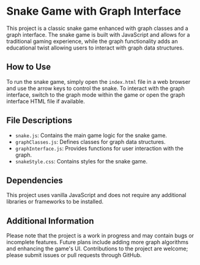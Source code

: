 # Snake Game with Graph Interface

This project is a classic snake game enhanced with graph classes and a graph interface. The snake game is built with JavaScript and allows for a traditional gaming experience, while the graph functionality adds an educational twist allowing users to interact with graph data structures.

## How to Use

To run the snake game, simply open the `index.html` file in a web browser and use the arrow keys to control the snake. To interact with the graph interface, switch to the graph mode within the game or open the graph interface HTML file if available.

## File Descriptions

- `snake.js`: Contains the main game logic for the snake game.
- `graphClasses.js`: Defines classes for graph data structures.
- `graphInterface.js`: Provides functions for user interaction with the graph.
- `snakeStyle.css`: Contains styles for the snake game.

## Dependencies

This project uses vanilla JavaScript and does not require any additional libraries or frameworks to be installed.

## Additional Information

Please note that the project is a work in progress and may contain bugs or incomplete features. Future plans include adding more graph algorithms and enhancing the game's UI. Contributions to the project are welcome; please submit issues or pull requests through GitHub.
